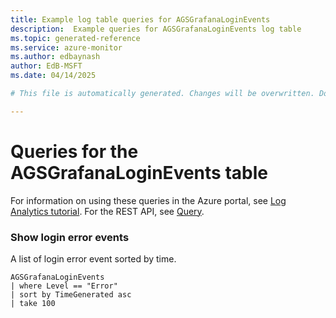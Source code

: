 ```yaml
---
title: Example log table queries for AGSGrafanaLoginEvents
description:  Example queries for AGSGrafanaLoginEvents log table
ms.topic: generated-reference
ms.service: azure-monitor
ms.author: edbaynash
author: EdB-MSFT
ms.date: 04/14/2025

# This file is automatically generated. Changes will be overwritten. Do not change this file directly. 

---
```


# Queries for the AGSGrafanaLoginEvents table

For information on using these queries in the Azure portal, see [Log Analytics tutorial](/azure/azure-monitor/logs/log-analytics-tutorial). For the REST API, see [Query](/azure/azure-monitor/logs/api/overview).


### Show login error events  


A list of login error event sorted by time.  

```query
AGSGrafanaLoginEvents
| where Level == "Error"
| sort by TimeGenerated asc
| take 100
```

